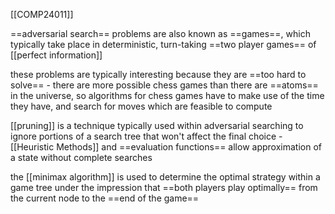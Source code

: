 [[COMP24011]]

==adversarial search== problems are also known as ==games==, which typically take place in deterministic, turn-taking ==two player games== of [[perfect information]]

these problems are typically interesting because they are ==too hard to solve== - there are more possible chess games than there are ==atoms== in the universe, so algorithms for chess games have to make use of the time they have, and search for moves which are feasible to compute

[[pruning]] is a technique typically used within adversarial searching to ignore portions of a search tree that won't affect the final choice - [[Heuristic Methods]] and ==evaluation functions== allow approximation of a state without complete searches

the [[minimax algorithm]] is used to determine the optimal strategy within a game tree under the impression that ==both players play optimally== from the current node to the ==end of the game==


